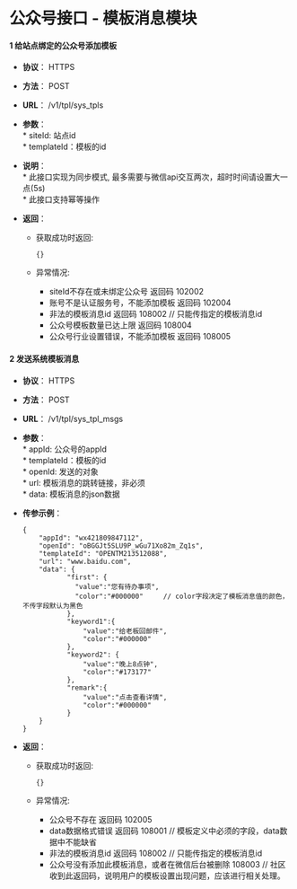 # 公众号接口 - 模板消息模块

#### 1 给站点绑定的公众号添加模板
* **协议**： HTTPS
* **方法**： POST
* **URL**： /v1/tpl/sys_tpls
* **参数**：  
        * siteId: 站点id  
        * templateId：模板的id  

        
* **说明**：  
        * 此接口实现为同步模式, 最多需要与微信api交互两次，超时时间请设置大一点(5s)  
        * 此接口支持幂等操作

* **返回**：
    * 获取成功时返回:

        ```
        {}
        ```
        
    * 异常情况: 
        * siteId不存在或未绑定公众号 返回码 102002
        * 账号不是认证服务号，不能添加模板 返回码 102004
        * 非法的模板消息id 返回码 108002  // 只能传指定的模板消息id
        * 公众号模板数量已达上限  返回码 108004
        * 公众号行业设置错误，不能添加模板 返回码 108005
        
#### 2 发送系统模板消息
* **协议**： HTTPS
* **方法**： POST
* **URL**： /v1/tpl/sys_tpl_msgs
* **参数**：  
        * appId: 公众号的appId  
        * templateId：模板的id  
        * openId: 发送的对象  
        * url: 模板消息的跳转链接，非必须  
        * data: 模板消息的json数据  
* **传参示例**：
    ```
    {
    	"appId": "wx421809847112",
    	"openId": "oBGGJt5SLU9P_wGu71Xo82m_Zq1s",
    	"templateId": "OPENTM213512088",
    	"url": "www.baidu.com",
    	"data": {  
               "first": {
                 "value":"您有待办事项",
                 "color":"#000000"     // color字段决定了模板消息值的颜色，不传字段默认为黑色
               },
               "keyword1":{
                   "value":"给老板回邮件",
                   "color":"#000000"
               },
               "keyword2": {
                   "value":"晚上8点钟",
                   "color":"#173177"
               },
               "remark":{
                   "value":"点击查看详情",
                   "color":"#000000"
               }
    	}
    }
    ```

* **返回**：
    * 获取成功时返回:

        ```
        {}
        ```
        
    * 异常情况: 
        * 公众号不存在 返回码 102005
        * data数据格式错误 返回码 108001 // 模板定义中必须的字段，data数据中不能缺省
        * 非法的模板消息id 返回码 108002  // 只能传指定的模板消息id
        * 公众号没有添加此模板消息，或者在微信后台被删除 108003  // 社区收到此返回码，说明用户的模板设置出现问题，应该进行相关处理。

